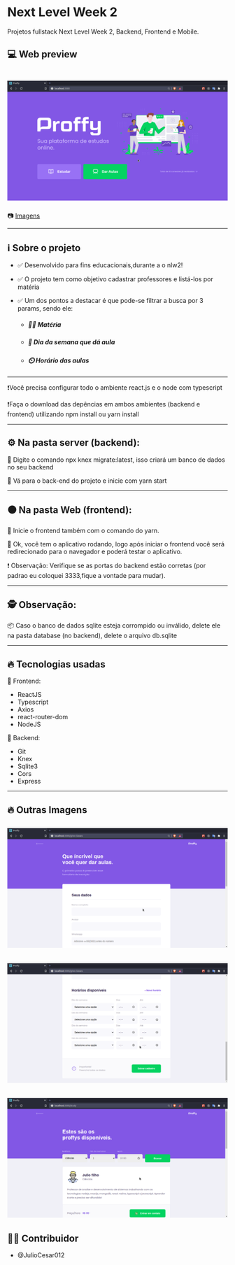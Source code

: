 # Next Level Week 2
Projetos fullstack Next Level Week 2, Backend, Frontend e Mobile.

## 💻 Web preview

<h1 align="center">
    <img src="/screenshots/initialapplication.png">
</h1>

📷 [Imagens](#-outras-imagens)

---

## ℹ️ Sobre o projeto

- ✅ Desenvolvido para fins educacionais,durante a o nlw2!

- ✅ O projeto tem como objetivo cadastrar professores e listá-los por matéria

- ✅ Um dos pontos a destacar é que pode-se filtrar a busca por 3 params, sendo ele: 

    - ##### 👨‍🏫 Matéria

    - ##### 📆 Dia da semana que dá aula

    - ##### ⏲️ Horário das aulas

---

❗Você precisa configurar todo o ambiente react.js e o node com typescript


❗Faça o download das depências em ambos ambientes (backend e frontend) utilizando npm install ou yarn install

---

## ⚙️ Na pasta server (backend):

🚧 Digite o comando npx knex migrate:latest, isso criará um banco de dados no seu backend

🔲 Vá para o back-end do projeto e inicie com yarn start

---

## ⚫ Na pasta Web (frontend):

🔲 Inicie o frontend também com o comando do yarn.

🔲 Ok, você tem o aplicativo rodando, logo após iniciar o frontend você será redirecionado para o navegador e poderá testar o aplicativo.

❗ Observação: Verifique se as portas do backend estão corretas (por padrao eu coloquei 3333,fique a vontade para mudar).

---

## 🕵️ Observação:

📦 Caso o banco de dados sqlite esteja corrompido ou inválido, delete ele na pasta database (no backend), delete o arquivo db.sqlite

---

## 🔥 Tecnologias usadas

💚 Frontend:
- ReactJS
- Typescript
- Axios
- react-router-dom
- NodeJS

💜 Backend:
- Git
- Knex
- Sqlite3
- Cors
- Express

---

## 🔥 Outras Imagens

<h2 align="center">
    <img src="/screenshots/give_classes.png">
</h2>

<h2 align="center">
    <img src="/screenshots/hours.png">
</h2>

<h2 align="center">
    <img src="/screenshots/study.png">
</h2>

## 👨‍💻 Contribuidor
- @JulioCesar012
